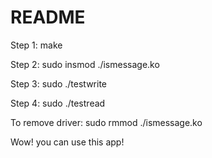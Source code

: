 # README

Step 1: make

Step 2: sudo insmod ./ismessage.ko

Step 3: sudo ./testwrite

Step 4: sudo ./testread

To remove driver: sudo rmmod ./ismessage.ko

Wow! you can use this app!
